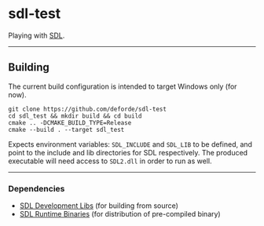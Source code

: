 # sdl-test
Playing with [SDL](https://www.libsdl.org/).

---------------------------------------------------

## Building

The current build configuration is intended to target Windows only (for now).
```
git clone https://github.com/deforde/sdl-test
cd sdl_test && mkdir build && cd build
cmake .. -DCMAKE_BUILD_TYPE=Release
cmake --build . --target sdl_test
```

Expects environment variables: `SDL_INCLUDE` and `SDL_LIB` to be defined, and point to the include and lib directories for SDL respectively.
The produced executable will need access to `SDL2.dll` in order to run as well.

---------------------------------------------------

### Dependencies

- [SDL Development Libs](https://www.libsdl.org/release/SDL2-devel-2.0.18-VC.zip) (for building from source)
- [SDL Runtime Binaries](https://www.libsdl.org/release/SDL2-2.0.18-win32-x64.zip) (for distribution of pre-compiled binary)

